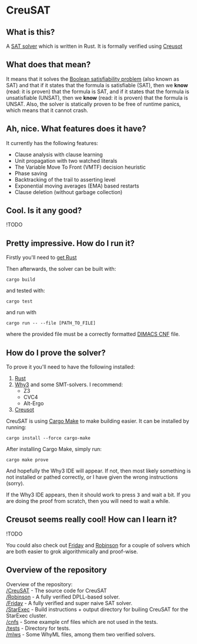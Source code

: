 # CreuSAT

## What is this?

A [SAT solver](https://en.wikipedia.org/wiki/SAT_solver) which is written in Rust.
It is formally verified using [Creusot](https://github.com/xldenis/creusot)

## What does that mean?

It means that it solves the [Boolean satisfiability problem](https://en.wikipedia.org/wiki/Boolean_satisfiability_problem) (also known as SAT) and
that if it states that the formula is satisfiable (SAT), then we **know** (read: it is proven) that the formula is SAT, and if it states that the formula
is unsatisfiable (UNSAT), then we **know** (read: it is proven) that the formula is UNSAT. Also, the solver is statically proven to be free of runtime panics, which means that it cannot crash.

## Ah, nice. What features does it have?

It currently has the following features:
- Clause analysis with clause learning
- Unit propagation with two watched literals
- The Variable Move To Front (VMTF) decision heuristic
- Phase saving
- Backtracking of the trail to asserting level
- Exponential moving averages (EMA) based restarts
- Clause deletion (without garbage collection)

## Cool. Is it any good?

!TODO

## Pretty impressive. How do I run it?

Firstly you'll need to [get Rust](https://www.rust-lang.org/tools/install)

Then afterwards, the solver can be built with:
```
cargo build
```
and tested with:
```
cargo test
```
and run with
```
cargo run -- --file [PATH_TO_FILE]
```
where the provided file must be a correctly formatted [DIMACS CNF](https://people.sc.fsu.edu/~jburkardt/data/cnf/cnf.html) file.

## How do I prove the solver?

To prove it you'll need to have the following installed:
1. [Rust](https://www.rust-lang.org/tools/install)
2. [Why3](todo!) and some SMT-solvers. I recommend:
   - Z3
   - CVC4
   - Alt-Ergo
3. [Creusot](https://github.com/xldenis/creusot#installing)

CreuSAT is using [Cargo Make](https://github.com/sagiegurari/cargo-make) to make building easier. It can be installed by running:
```
cargo install --force cargo-make
```
After installing Cargo Make, simply run:
```
cargo make prove
```

And hopefully the Why3 IDE will appear. If not, then most likely something is not installed or pathed correctly, or I have given the wrong instructions (sorry).

If the Why3 IDE appears, then it should work to press <kbd>3</kbd> and wait a bit. If you are doing the proof from scratch, then you will need to wait a while.

## Creusot seems really cool! How can I learn it?

!TODO

You could also check out [Friday](/Friday/) and [Robinson](/Robinson/) for a couple of solvers
which are both easier to grok algorithmically and proof-wise.



## Overview of the repository

Overview of the repository: \
[/CreuSAT](/CreuSAT/) - The source code for CreuSAT \
[/Robinson](/Robinson/) - A fully verified DPLL-based solver. \
[/Friday](/Friday/) - A fully verified and super naive SAT solver. \
[/StarExec](/StarExec/) - Build instructions + output directory for builing CreuSAT for the StarExec cluster. \
[/cnfs](/cnfs/) - Some example cnf files which are not used in the tests. \
[/tests](/tests/) - Directory for tests. \
[/mlws](/mlws/) - Some WhyML files, among them two verified solvers.
